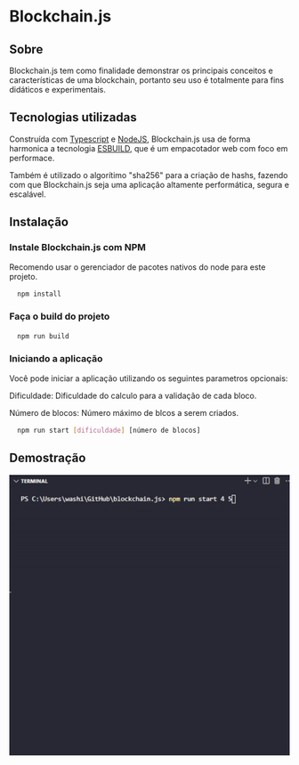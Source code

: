# Blockchain.js

## Sobre

Blockchain.js tem como finalidade demonstrar os principais conceitos e características de uma blockchain, portanto seu uso é totalmente para fins didáticos e experimentais.

## Tecnologias utilizadas

Construída com [Typescript](https://www.typescriptlang.org/) e [NodeJS](https://nodejs.org/en), Blockchain.js usa de forma harmonica a tecnologia [ESBUILD](https://esbuild.github.io/), que é um empacotador web com foco em performace.

Também é utilizado o algorítimo "sha256" para a criação de hashs, fazendo com que Blockchain.js seja uma aplicação altamente performática, segura e escalável.

## Instalação

### Instale Blockchain.js com NPM

Recomendo usar o gerenciador de pacotes nativos do node para este projeto.

```bash
  npm install
```

### Faça o build do projeto

```bash
  npm run build
```

### Iniciando a aplicação

Você pode iniciar a aplicação utilizando os seguintes parametros opcionais:

Dificuldade: Dificuldade do calculo para a validação de cada bloco.

Número de blocos: Número máximo de blcos a serem criados.

```bash
  npm run start [dificuldade] [número de blocos]
```

## Demostração

![Demo](/public/demo_start.gif)
